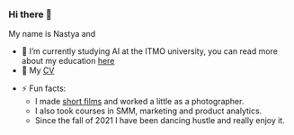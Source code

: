 ### Hi there 👋

My name is Nastya and
- :frog: I’m currently studying AI at the ITMO university, you can read more about my education [here](https://github.com/sad-bkt/university_courses)
- :memo: My [CV](https://spb.hh.ru/resume/cd1f8ffeff08a352980039ed1f695247626a42)
<!--
- 📫 How to reach me:

[![Telegram](https://img.shields.io/badge/--telegram?label=Telegram&logo=telegram&style=social)](https://t.me/sad_bkt) 
 [![LinkedIn](https://img.shields.io/badge/--linkedin?label=LinkedIn&logo=LinkedIn&style=social)](https://www.linkedin.com/in/e) 
[![Gmail](https://img.shields.io/badge/--linkedin?label=Gmail&logo=gmail&style=social)](mailto:nasts2@yandex.ru)
-->

- ⚡ Fun facts:
  - I made [short films](https://docs.google.com/document/d/1B-PvPDF0nUDWk2XlKFzf2MTn9jmP8q_dqGmShj4zc5A/edit) and worked a little as a photographer.
  - I also took courses in SMM, marketing and product analytics.
  - Since the fall of 2021 I have been dancing hustle and really enjoy it.

<!--
**sad-bkt/sad-bkt** is a ✨ _special_ ✨ repository because its `README.md` (this file) appears on your GitHub profile.

Here are some ideas to get you started:

- 🔭 I’m currently working on ...
- 🌱 I’m currently learning ...
- 👯 I’m looking to collaborate on ...
- 🤔 I’m looking for help with ...
- 💬 Ask me about ...
- 📫 How to reach me: ...
- 😄 Pronouns: ...
- ⚡ Fun fact: ...
-->
